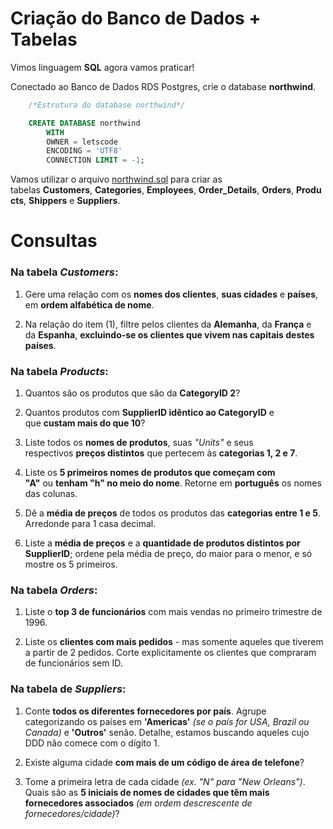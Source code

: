 Criação do Banco de Dados + Tabelas
===================================

Vimos linguagem **SQL** agora vamos praticar!

Conectado ao Banco de Dados RDS Postgres, crie o database **northwind**.

```sql
    /*Estrutura do database northwind*/

    CREATE DATABASE northwind
        WITH 
        OWNER = letscode
        ENCODING = 'UTF8'
        CONNECTION LIMIT = -1;
```

Vamos utilizar o arquivo [northwind.sql](https://s3-sa-east-1.amazonaws.com/lcpi/07d483a2-9c46-4969-8ab9-e45e2e8d2ac3.sql) para criar as tabelas **Customers**, **Categories**, **Employees**, **Order_Details**, **Orders**, **Products**, **Shippers** e **Suppliers**.

Consultas
=========

### Na tabela _Customers_:

1) Gere uma relação com os **nomes dos clientes**, **suas cidades** e **países**, em **ordem alfabética de nome**.

2) Na relação do item (1), filtre pelos clientes da **Alemanha**, da **França** e da **Espanha**, **excluindo-se os clientes que vivem nas capitais destes países**.

### Na tabela _Products_:

1) Quantos são os produtos que são da **CategoryID 2**?

2) Quantos produtos com **SupplierID idêntico ao CategoryID** e que **custam mais do que 10**?

3) Liste todos os **nomes de produtos**, suas *"Units"* e seus respectivos **preços distintos** que pertecem às **categorias 1, 2 e 7**.

4) Liste os **5 primeiros nomes de produtos que começam com "A"** ou **tenham "h" no meio do nome**. Retorne em **português** os nomes das colunas.

5) Dê a **média de preços** de todos os produtos das **categorias entre 1 e 5**. Arredonde para 1 casa decimal.

6) Liste a **média de preços** e a **quantidade de produtos distintos por SupplierID**; ordene pela média de preço, do maior para o menor, e só mostre os 5 primeiros.

### Na tabela _Orders_:

1) Liste o **top 3 de funcionários** com mais vendas no primeiro trimestre de 1996.

2) Liste os **clientes com mais pedidos** - mas somente aqueles que tiverem a partir de 2 pedidos. Corte explicitamente os clientes que compraram de funcionários sem ID.

### Na tabela de _Suppliers_:

1) Conte **todos os diferentes fornecedores por país**. Agrupe categorizando os países em **'Americas'** _(se o país for USA, Brazil ou Canada)_ e **'Outros'** senão. Detalhe, estamos buscando aqueles cujo DDD não comece com o dígito 1.

2) Existe alguma cidade **com mais de um código de área de telefone**?

3) Tome a primeira letra de cada cidade _(ex. "N" para "New Orleans")_. Quais são as **5 iniciais de nomes de cidades que têm mais fornecedores associados** _(em ordem descrescente de fornecedores/cidade)_?
